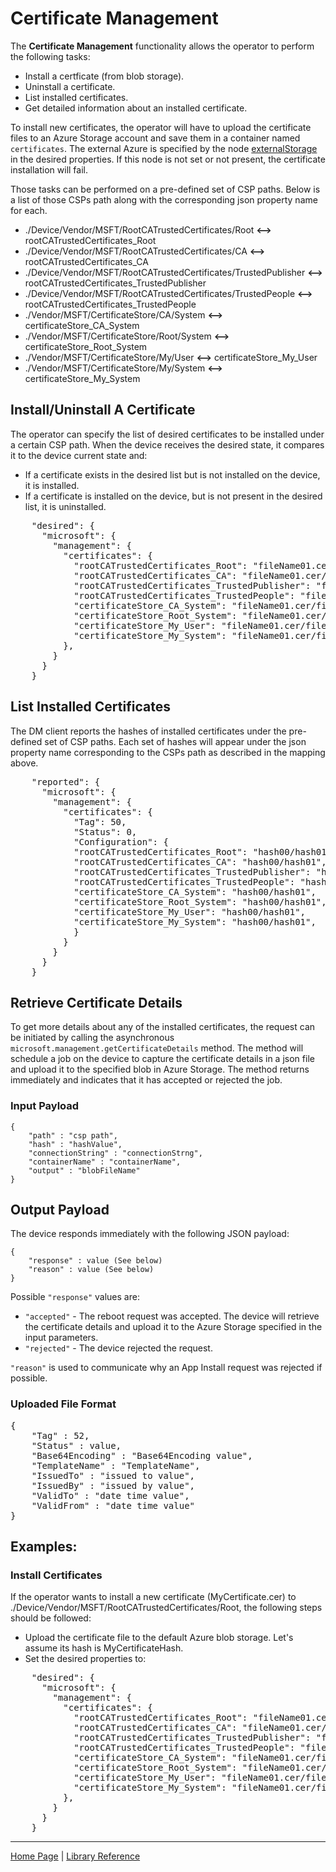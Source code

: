 # Certificate Management

The **Certificate Management** functionality allows the operator to perform the following tasks:
- Install a certficate (from blob storage).
- Uninstall a certificate.
- List installed certificates.
- Get detailed information about an installed certificate.

To install new certificates, the operator will have to upload the certificate files to an Azure Storage account and save them in a container named ```certificates```.
The external Azure is specified by the node [externalStorage](external-storage.md) in the desired properties. If this node is not set or not present, the certificate installation will fail.

Those tasks can be performed on a pre-defined set of CSP paths. Below is a list of those CSPs path along with the corresponding json property name for each.

- ./Device/Vendor/MSFT/RootCATrustedCertificates/Root **<-->** rootCATrustedCertificates_Root
- ./Device/Vendor/MSFT/RootCATrustedCertificates/CA **<-->** rootCATrustedCertificates_CA
- ./Device/Vendor/MSFT/RootCATrustedCertificates/TrustedPublisher **<-->** rootCATrustedCertificates_TrustedPublisher
- ./Device/Vendor/MSFT/RootCATrustedCertificates/TrustedPeople **<-->** rootCATrustedCertificates_TrustedPeople
- ./Vendor/MSFT/CertificateStore/CA/System **<-->** certificateStore_CA_System
- ./Vendor/MSFT/CertificateStore/Root/System **<-->** certificateStore_Root_System
- ./Vendor/MSFT/CertificateStore/My/User **<-->** certificateStore_My_User
- ./Vendor/MSFT/CertificateStore/My/System **<-->** certificateStore_My_System

## Install/Uninstall A Certificate
The operator can specify the list of desired certificates to be installed under a certain CSP path. When the device receives the desired state, it compares it to the device current state and:
- If a certificate exists in the desired list but is not installed on the device, it is installed.
- If a certificate is installed on the device, but is not present in the desired list, it is uninstalled.

<pre>
    "desired": {
      "microsoft": {
        "management": {
          "certificates": {
            "rootCATrustedCertificates_Root": "fileName01.cer/fileName02.cer",
            "rootCATrustedCertificates_CA": "fileName01.cer/fileName02.cer",
            "rootCATrustedCertificates_TrustedPublisher": "fileName01.cer/fileName02.cer",
            "rootCATrustedCertificates_TrustedPeople": "fileName01.cer/fileName02.cer",
            "certificateStore_CA_System": "fileName01.cer/fileName02.cer",
            "certificateStore_Root_System": "fileName01.cer/fileName02.cer",
            "certificateStore_My_User": "fileName01.cer/fileName02.cer",
            "certificateStore_My_System": "fileName01.cer/fileName02.cer"
          },
        }
      }
    }
</pre>

## List Installed Certificates
The DM client reports the hashes of installed certificates under the pre-defined set of CSP paths. Each set of hashes will appear under the json property name corresponding to the CSPs path as described in the mapping above.

<pre>
    "reported": {
      "microsoft": {
        "management": {
          "certificates": {
            "Tag": 50,
            "Status": 0,
            "Configuration": {
            "rootCATrustedCertificates_Root": "hash00/hash01",
            "rootCATrustedCertificates_CA": "hash00/hash01",
            "rootCATrustedCertificates_TrustedPublisher": "hash00/hash01",
            "rootCATrustedCertificates_TrustedPeople": "hash00/hash01",
            "certificateStore_CA_System": "hash00/hash01",
            "certificateStore_Root_System": "hash00/hash01",
            "certificateStore_My_User": "hash00/hash01",
            "certificateStore_My_System": "hash00/hash01",
            }
          }
        }
      }
    }
</pre>

## Retrieve Certificate Details
To get more details about any of the installed certificates, the request can be initiated by calling the asynchronous `microsoft.management.getCertificateDetails` method.
The method will schedule a job on the device to capture the certificate details in a json file and upload it to the specified blob in Azure Storage.
The method returns immediately and indicates that it has accepted or rejected the job.

### Input Payload 
```
{
    "path" : "csp path",
    "hash" : "hashValue",
    "connectionString" : "connectionStrng",
    "containerName" : "containerName",
    "output" : "blobFileName"
}
````

## Output Payload
The device responds immediately with the following JSON payload:

```
{
    "response" : value (See below)
    "reason" : value (See below)
}
```

Possible `"response"` values are: 
- `"accepted"` - The reboot request was accepted. The device will retrieve the certificate details and upload it to the Azure Storage specified in the input parameters.
- `"rejected"` - The device rejected the request.

`"reason"` is used to communicate why an App Install request was rejected if possible.

### Uploaded File Format
<pre>
{
    "Tag" : 52,
    "Status" : value,
    "Base64Encoding" : "Base64Encoding value",
	"TemplateName" : "TemplateName",
    "IssuedTo" : "issued to value",
    "IssuedBy" : "issued by value",
    "ValidTo" : "date time value",
    "ValidFrom" : "date time value"
}
</pre>

## Examples:

### Install Certificates

If the operator wants to install a new certificate (MyCertificate.cer) to ./Device/Vendor/MSFT/RootCATrustedCertificates/Root, the following steps should be followed:
- Upload the certificate file to the default Azure blob storage. Let's assume its hash is MyCertificateHash.
- Set the desired properties to:
<pre>
    "desired": {
      "microsoft": {
        "management": {
          "certificates": {
            "rootCATrustedCertificates_Root": "fileName01.cer/fileName02.cer/MyCertificate.cer",
            "rootCATrustedCertificates_CA": "fileName01.cer/fileName02.cer",
            "rootCATrustedCertificates_TrustedPublisher": "fileName01.cer/fileName02.cer",
            "rootCATrustedCertificates_TrustedPeople": "fileName01.cer/fileName02.cer",
            "certificateStore_CA_System": "fileName01.cer/fileName02.cer",
            "certificateStore_Root_System": "fileName01.cer/fileName02.cer",
            "certificateStore_My_User": "fileName01.cer/fileName02.cer",
            "certificateStore_My_System": "fileName01.cer/fileName02.cer"
          },
        }
      }
    }
</pre>

----

[Home Page](../README.md) | [Library Reference](library-reference.md)